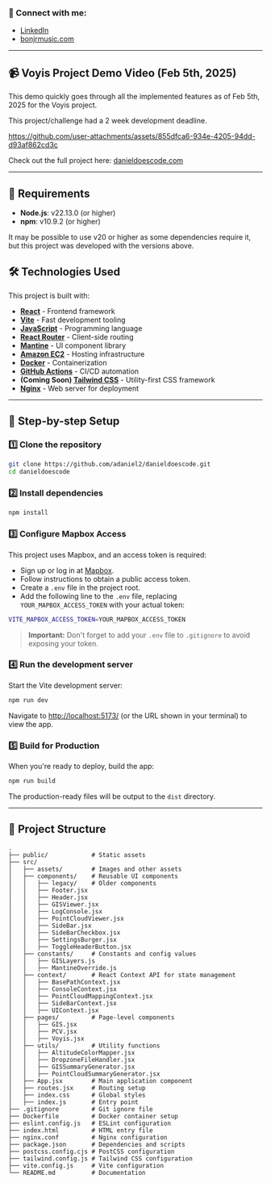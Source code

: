 ### 🔗 Connect with me:
- [LinkedIn](https://www.linkedin.com/in/dan13l/)
- [bonjrmusic.com](https://bonjrmusic.com)

---

## 📹 Voyis Project Demo Video (Feb 5th, 2025)

This demo quickly goes through all the implemented features as of Feb 5th, 2025 for the Voyis project.

This project/challenge had a 2 week development deadline.

https://github.com/user-attachments/assets/855dfca6-934e-4205-94dd-d93af862cd3c

Check out the full project here: [danieldoescode.com](https://danieldoescode.com/projects/voyis)

---

## 🚀 Requirements

- **Node.js**: v22.13.0 (or higher)
- **npm**: v10.9.2 (or higher)

It may be possible to use v20 or higher as some dependencies require it, but this project was developed with the versions above.

## 🛠️ Technologies Used

This project is built with:

- **[React](https://reactjs.org/)** - Frontend framework
- **[Vite](https://vitejs.dev/)** - Fast development tooling
- **[JavaScript](https://developer.mozilla.org/en-US/docs/Web/JavaScript)** - Programming language
- **[React Router](https://reactrouter.com/)** - Client-side routing
- **[Mantine](https://mantine.dev/)** - UI component library
- **[Amazon EC2](https://aws.amazon.com/ec2/)** - Hosting infrastructure
- **[Docker](https://www.docker.com/)** - Containerization
- **[GitHub Actions](https://github.com/features/actions)** - CI/CD automation
- **(Coming Soon) [Tailwind CSS](https://tailwindcss.com/)** - Utility-first CSS framework 
- **[Nginx](https://www.nginx.com/)** - Web server for deployment

---

## 📌 Step-by-step Setup

### 1️⃣ Clone the repository

```bash
git clone https://github.com/adaniel2/danieldoescode.git
cd danieldoescode
```

### 2️⃣ Install dependencies

```bash
npm install
```

### 3️⃣ Configure Mapbox Access

This project uses Mapbox, and an access token is required:

- Sign up or log in at [Mapbox](https://www.mapbox.com/).
- Follow instructions to obtain a public access token.
- Create a `.env` file in the project root.
- Add the following line to the `.env` file, replacing `YOUR_MAPBOX_ACCESS_TOKEN` with your actual token:

```bash
VITE_MAPBOX_ACCESS_TOKEN=YOUR_MAPBOX_ACCESS_TOKEN
```

> **Important:** Don't forget to add your `.env` file to `.gitignore` to avoid exposing your token.

### 4️⃣ Run the development server

Start the Vite development server:

```bash
npm run dev
```

Navigate to [http://localhost:5173/](http://localhost:5173/) (or the URL shown in your terminal) to view the app.

### 5️⃣ Build for Production

When you're ready to deploy, build the app:

```bash
npm run build
```

The production-ready files will be output to the `dist` directory.

---

## 📁 Project Structure

```
.
├── public/            # Static assets
├── src/
│   ├── assets/        # Images and other assets
│   ├── components/    # Reusable UI components
│   │   ├── legacy/    # Older components
│   │   ├── Footer.jsx
│   │   ├── Header.jsx
│   │   ├── GISViewer.jsx
│   │   ├── LogConsole.jsx
│   │   ├── PointCloudViewer.jsx
│   │   ├── SideBar.jsx
│   │   ├── SideBarCheckbox.jsx
│   │   ├── SettingsBurger.jsx
│   │   ├── ToggleHeaderButton.jsx
│   ├── constants/     # Constants and config values
│   │   ├── GISLayers.js
│   │   ├── MantineOverride.js
│   ├── context/       # React Context API for state management
│   │   ├── BasePathContext.jsx
│   │   ├── ConsoleContext.jsx
│   │   ├── PointCloudMappingContext.jsx
│   │   ├── SideBarContext.jsx
│   │   ├── UIContext.jsx
│   ├── pages/         # Page-level components
│   │   ├── GIS.jsx
│   │   ├── PCV.jsx
│   │   ├── Voyis.jsx
│   ├── utils/         # Utility functions
│   │   ├── AltitudeColorMapper.jsx
│   │   ├── DropzoneFileHandler.jsx
│   │   ├── GISSummaryGenerator.jsx
│   │   ├── PointCloudSummaryGenerator.jsx
│   ├── App.jsx        # Main application component
│   ├── routes.jsx     # Routing setup
│   ├── index.css      # Global styles
│   ├── index.js       # Entry point
├── .gitignore         # Git ignore file
├── Dockerfile         # Docker container setup
├── eslint.config.js   # ESLint configuration
├── index.html         # HTML entry file
├── nginx.conf         # Nginx configuration
├── package.json       # Dependencies and scripts
├── postcss.config.cjs # PostCSS configuration
├── tailwind.config.js # Tailwind CSS configuration
├── vite.config.js     # Vite configuration
└── README.md          # Documentation
```
